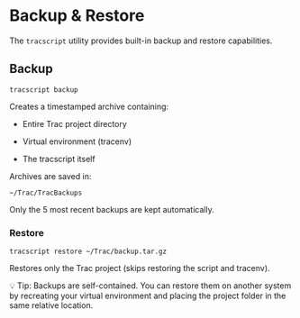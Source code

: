 # Backup & Restore

The `tracscript` utility provides built-in backup and restore capabilities.

## Backup

~~~
tracscript backup
~~~

Creates a timestamped archive containing:

* Entire Trac project directory

* Virtual environment (tracenv)

* The tracscript itself

Archives are saved in:

~~~
~/Trac/TracBackups
~~~

Only the 5 most recent backups are kept automatically.

### Restore

~~~
tracscript restore ~/Trac/backup.tar.gz
~~~

Restores only the Trac project (skips restoring the script and tracenv).

💡 Tip: Backups are self-contained. You can restore them on another system by recreating your
virtual environment and placing the project folder in the same relative location.
